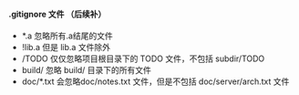 #### .gitignore 文件 （后续补）

- *.a   忽略所有.a结尾的文件
- !lib.a 但是 lib.a 文件除外
- /TODO  仅仅忽略项目根目录下的 TODO 文件，不包括 subdir/TODO
- build/   忽略 build/ 目录下的所有文件
- doc/*.txt  会忽略doc/notes.txt 文件，但是不包括 doc/server/arch.txt 文件

